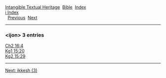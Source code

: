 [Intangible Textual Heritage](../../index)  [Bible](../index) 
[Index](index)   
[i Index](_i_)  
  [Previous](c05736)  [Next](c05738) 

------------------------------------------------------------------------

### &lt;ijon&gt; 3 entries

[Ch2 16:4](../kjv/ch2016.htm#004)  
[Kg1 15:20](../kjv/kg1015.htm#020)  
[Kg2 15:29](../kjv/kg2015.htm#029)  

------------------------------------------------------------------------

[Next: ikkesh (3)](c05738)

